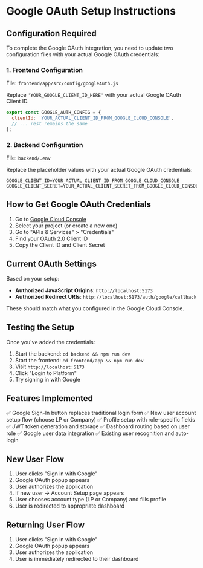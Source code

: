 # Google OAuth Setup Instructions

## Configuration Required

To complete the Google OAuth integration, you need to update two configuration files with your actual Google OAuth credentials:

### 1. Frontend Configuration
File: `frontend/app/src/config/googleAuth.js`

Replace `'YOUR_GOOGLE_CLIENT_ID_HERE'` with your actual Google OAuth Client ID.

```javascript
export const GOOGLE_AUTH_CONFIG = {
  clientId: 'YOUR_ACTUAL_CLIENT_ID_FROM_GOOGLE_CLOUD_CONSOLE',
  // ... rest remains the same
};
```

### 2. Backend Configuration
File: `backend/.env`

Replace the placeholder values with your actual Google OAuth credentials:

```
GOOGLE_CLIENT_ID=YOUR_ACTUAL_CLIENT_ID_FROM_GOOGLE_CLOUD_CONSOLE
GOOGLE_CLIENT_SECRET=YOUR_ACTUAL_CLIENT_SECRET_FROM_GOOGLE_CLOUD_CONSOLE
```

## How to Get Google OAuth Credentials

1. Go to [Google Cloud Console](https://console.cloud.google.com/)
2. Select your project (or create a new one)
3. Go to "APIs & Services" > "Credentials"
4. Find your OAuth 2.0 Client ID
5. Copy the Client ID and Client Secret

## Current OAuth Settings

Based on your setup:
- **Authorized JavaScript Origins**: `http://localhost:5173`
- **Authorized Redirect URIs**: `http://localhost:5173/auth/google/callback`

These should match what you configured in the Google Cloud Console.

## Testing the Setup

Once you've added the credentials:

1. Start the backend: `cd backend && npm run dev`
2. Start the frontend: `cd frontend/app && npm run dev`
3. Visit `http://localhost:5173`
4. Click "Login to Platform"
5. Try signing in with Google

## Features Implemented

✅ Google Sign-In button replaces traditional login form
✅ New user account setup flow (choose LP or Company)
✅ Profile setup with role-specific fields
✅ JWT token generation and storage
✅ Dashboard routing based on user role
✅ Google user data integration
✅ Existing user recognition and auto-login

## New User Flow

1. User clicks "Sign in with Google"
2. Google OAuth popup appears
3. User authorizes the application
4. If new user → Account Setup page appears
5. User chooses account type (LP or Company) and fills profile
6. User is redirected to appropriate dashboard

## Returning User Flow

1. User clicks "Sign in with Google"
2. Google OAuth popup appears
3. User authorizes the application
4. User is immediately redirected to their dashboard
